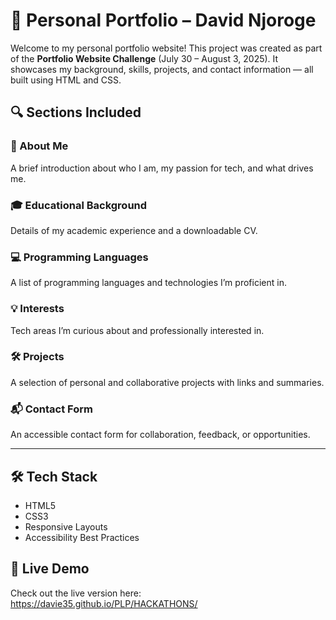 # 💼 Personal Portfolio – David Njoroge

Welcome to my personal portfolio website! This project was created as part of the **Portfolio Website Challenge** (July 30 – August 3, 2025). It showcases my background, skills, projects, and contact information — all built using HTML and CSS.

## 🔍 Sections Included

### 📝 About Me
A brief introduction about who I am, my passion for tech, and what drives me.

### 🎓 Educational Background
Details of my academic experience and a downloadable CV.

### 💻 Programming Languages
A list of programming languages and technologies I’m proficient in.

### 💡 Interests
Tech areas I’m curious about and professionally interested in.

### 🛠️ Projects
A selection of personal and collaborative projects with links and summaries.

### 📬 Contact Form
An accessible contact form for collaboration, feedback, or opportunities.

---

## 🛠️ Tech Stack

- HTML5
- CSS3
- Responsive Layouts
- Accessibility Best Practices


## 🚀 Live Demo

Check out the live version here: https://davie35.github.io/PLP/HACKATHONS/
